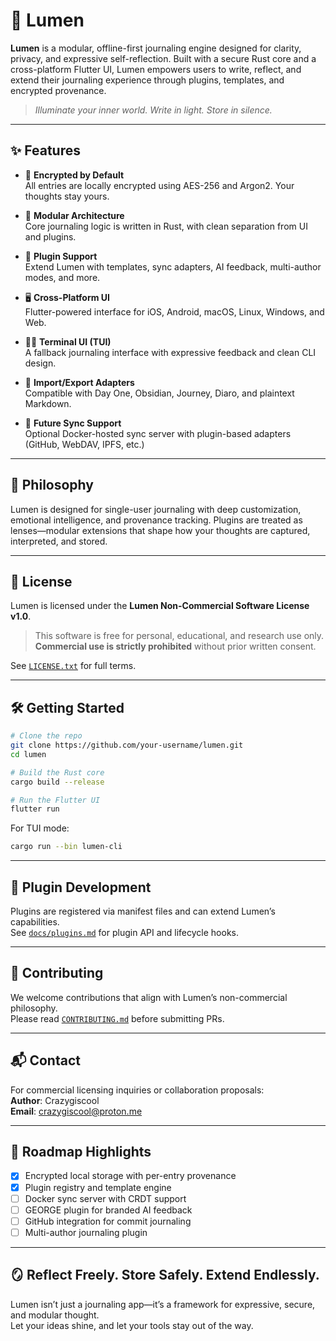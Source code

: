 # 🌟 Lumen

**Lumen** is a modular, offline-first journaling engine designed for clarity, privacy, and expressive self-reflection. Built with a secure Rust core and a cross-platform Flutter UI, Lumen empowers users to write, reflect, and extend their journaling experience through plugins, templates, and encrypted provenance.

> *Illuminate your inner world. Write in light. Store in silence.*

---

## ✨ Features

- 🔐 **Encrypted by Default**  
  All entries are locally encrypted using AES-256 and Argon2. Your thoughts stay yours.

- 🧱 **Modular Architecture**  
  Core journaling logic is written in Rust, with clean separation from UI and plugins.

- 🧩 **Plugin Support**  
  Extend Lumen with templates, sync adapters, AI feedback, multi-author modes, and more.

- 🖥️ **Cross-Platform UI**  
  Flutter-powered interface for iOS, Android, macOS, Linux, Windows, and Web.

- 🧑‍💻 **Terminal UI (TUI)**  
  A fallback journaling interface with expressive feedback and clean CLI design.

- 🔄 **Import/Export Adapters**  
  Compatible with Day One, Obsidian, Journey, Diaro, and plaintext Markdown.

- 🐳 **Future Sync Support**  
  Optional Docker-hosted sync server with plugin-based adapters (GitHub, WebDAV, IPFS, etc.)

---

## 🧠 Philosophy

Lumen is designed for single-user journaling with deep customization, emotional intelligence, and provenance tracking. Plugins are treated as lenses—modular extensions that shape how your thoughts are captured, interpreted, and stored.

---

## 🚫 License

Lumen is licensed under the **Lumen Non-Commercial Software License v1.0**.

> This software is free for personal, educational, and research use only.  
> **Commercial use is strictly prohibited** without prior written consent.

See [`LICENSE.txt`](./LICENSE) for full terms.

---

## 🛠️ Getting Started

```bash
# Clone the repo
git clone https://github.com/your-username/lumen.git
cd lumen

# Build the Rust core
cargo build --release

# Run the Flutter UI
flutter run
```

For TUI mode:
```bash
cargo run --bin lumen-cli
```

---

## 🔌 Plugin Development

Plugins are registered via manifest files and can extend Lumen’s capabilities.  
See [`docs/plugins.md`](./docs/plugins.md) for plugin API and lifecycle hooks.

---

## 📣 Contributing

We welcome contributions that align with Lumen’s non-commercial philosophy.  
Please read [`CONTRIBUTING.md`](./CONTRIBUTING.md) before submitting PRs.

---

## 📬 Contact

For commercial licensing inquiries or collaboration proposals:  
**Author**: Crazygiscool  
**Email**: [crazygiscool@proton.me](mailto:crazygiscool@proton.me)

---

## 🧭 Roadmap Highlights

- [x] Encrypted local storage with per-entry provenance  
- [x] Plugin registry and template engine  
- [ ] Docker sync server with CRDT support  
- [ ] GEORGE plugin for branded AI feedback  
- [ ] GitHub integration for commit journaling  
- [ ] Multi-author journaling plugin

---

## 🪞 Reflect Freely. Store Safely. Extend Endlessly.

Lumen isn’t just a journaling app—it’s a framework for expressive, secure, and modular thought.  
Let your ideas shine, and let your tools stay out of the way.
